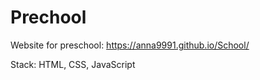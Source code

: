 # Prechool

Website for preschool: https://anna9991.github.io/School/

Stack: HTML, CSS, JavaScript
